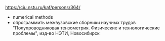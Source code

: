 
https://ciu.nstu.ru/kaf/persons/364/

* numerical methods
* опрограммить межвузовские сборники научных трудов "Полупроводниковая тензометрия. Физические и технологические проблемы", изд-во НЭТИ, Новосибирск
